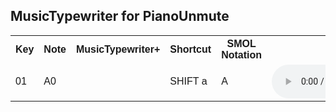 <!DOCTYPE html>
<html>
<head>
<style>
table {
  font-family: arial;
  border-collapse: collapse;
  width: 100%;
}

td, th {
  border: 1px solid #dddddd;
  text-align: left;
  padding: 8px;
}
}
</style>
</head>
<body>

<h2>MusicTypewriter for PianoUnmute</h2>

<table>
  <tr>
    <th>Key</th>
    <th>Note</th>
    <th>MusicTypewriter+</th>
    <th>Shortcut</th>
    <th>SMOL Notation</th>
    <th>Piano.ff *.ogg</th>
  </tr>
  <tr>
    <td>01</td>
    <td>A0</td>
    <td></td>
    <td>SHIFT a</td>
    <td>A</td>
    <td><audio controls>
  <source src="https://github.com/scifiltr/LEFT4E1/blob/master/MusicTypewriter/PianoUnmute/Piano.ff.A0.m4v" type="audio/mpeg">
Your browser does not support the audio aiff element.
</audio></td>
  </tr>
 
</table>

</body>
</html>
